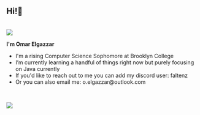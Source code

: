 <h2 align="left">Hi!👋</h2><br/>

<div align="left">

<img src="[https://i.imgur.com/21c0w1z.gif](https://cdn.thingiverse.com/assets/de/2c/f6/05/34/14191f83-95f7-4c1f-a33e-74f49315326c.gif)" target="image">

<p><strong>I'm Omar Elgazzar</strong></p>
<ul>
  <li>I'm a rising Computer Science Sophomore at Brooklyn College</li>
  <li>I’m currently learning a handful of things right now but purely focusing on Java currently</li>
  <li>If you'd like to reach out to me you can add my discord user: faltenz</li>
  <li>Or you can also email me: o.elgazzar@outlook.com</li>
</ul><br/>

<p align="left">
<a href="#"><img href="#" src="https://skillicons.dev/icons?i=html,css,js,c,cpp,java "/> 
</p>
<br/>
